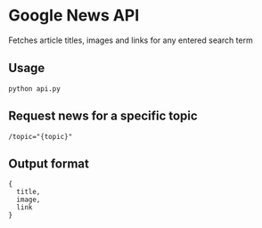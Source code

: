 # Google News API
Fetches article titles, images and links for any entered search term

## Usage

```
python api.py
```

## Request news for a specific topic

```
/topic="{topic}"
```

## Output format

```
{
  title,
  image,
  link
}
```

